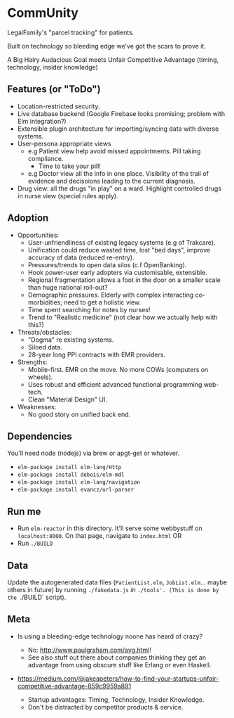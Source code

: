# CommUnity

LegalFamily's "parcel tracking" for patients.

Built on technology so bleeding edge we've got the scars to prove it.

A Big Hairy Audacious Goal meets Unfair Competitive Advantage (timing, technology, insider knowledge)

## Features (or "ToDo")

* Location-restricted security.
* Live database backend (Google Firebase looks promising; problem with Elm integration?)
* Extensible plugin architecture for importing/syncing data with diverse systems.
* User-persona appropriate views
    * e.g Patient view help avoid missed appointments.  Pill taking compliance.
        * Time to take your pill!  
    * e.g Doctor view all the info in one place.  Visibility of the trail of evidence and decisoions leading to the current diagnosis.
* Drug view: all the drugs "in play" on a ward.  Highlight controlled drugs in nurse view (special rules apply).

## Adoption

* Opportunities:
    * User-unfriendliness of existing legacy systems (e.g of Trakcare).
    * Unification could reduce wasted time, lost "bed days", improve accuracy of data (reduced re-entry).
    * Pressures/trends to open data silos (c.f OpenBanking).
    * Hook power-user early adopters via customisable, extensible.
    * Regional fragmentation allows a foot in the door on a smaller scale than huge national roll-out?
    * Demographic pressures.  Elderly with complex interacting co-morbidities; need to get a holistic view.
    * Time spent searching for notes by nurses!
    * Trend to "Realistic medicine" (not clear how we actually help with this?)
* Threats/obstacles:
    * "Dogma" re existing systems.
    * Siloed data.
    * 28-year long PPI contracts with EMR providers.
* Strengths:
    * Mobile-first.  EMR on the move.  No more COWs (computers on wheels).
    * Uses robust and efficient advanced functional programming web-tech.
    * Clean "Material Design" UI.
* Weaknesses:
    * No good story on unified back end.

## Dependencies

You'll need node (nodejs) via brew or apgt-get or whatever.

* `elm-package install elm-lang/Http`
* `elm-package install debois/elm-mdl`
* `elm-package install elm-lang/navigation`
* `elm-package install evancz/url-parser`

## Run me

* Run `elm-reactor` in this directory.  It'll serve some webbystuff on `localhost:8000`.  On that page, navigate to `index.html`
OR
* Run `./BUILD`

## Data

Update the autogenerated data files (`PatientList.elm`, `JobList.elm`... maybe others in future) by running `./fakedata.js` *in* `./tools'.
(This is done by the `./BUILD` script).

## Meta

* Is using a bleeding-edge technology noone has heard of crazy?
    * No: <http://www.paulgraham.com/avg.html>!  
    * See also stuff out there about companies thinking they get an advantage from using obscure stuff like Erlang or even Haskell.

* <https://medium.com/@jakeapeters/how-to-find-your-startups-unfair-competitive-advantage-859c9959a891>
    * Startup advantages: Timing, Technology, Insider Knowledge.
    * Don't be distracted by competitor products & service.

